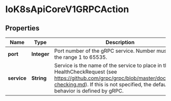 
# IoK8sApiCoreV1GRPCAction

## Properties
Name | Type | Description | Notes
------------ | ------------- | ------------- | -------------
**port** | **Integer** | Port number of the gRPC service. Number must be in the range 1 to 65535. | 
**service** | **String** | Service is the name of the service to place in the gRPC HealthCheckRequest (see https://github.com/grpc/grpc/blob/master/doc/health-checking.md).  If this is not specified, the default behavior is defined by gRPC. |  [optional]



